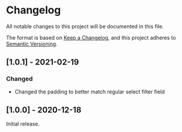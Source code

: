 # Changelog

All notable changes to this project will be documented in this file.

The format is based on [Keep a Changelog](https://keepachangelog.com/en/1.0.0/), and this project adheres
to [Semantic Versioning](https://semver.org/spec/v2.0.0.html).

## [1.0.1] - 2021-02-19

### Changed

- Changed the padding to better match regular select filter field

## [1.0.0] - 2020-12-18

Initial release.
